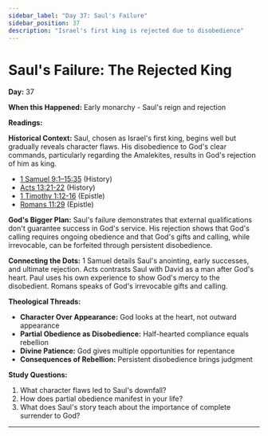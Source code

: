 ```yaml
---
sidebar_label: "Day 37: Saul's Failure"
sidebar_position: 37
description: "Israel's first king is rejected due to disobedience"
---
```


# Saul's Failure: The Rejected King

**Day:** 37

**When this Happened:** Early monarchy - Saul's reign and rejection

**Readings:**

**Historical Context:** Saul, chosen as Israel's first king, begins well but gradually reveals character flaws. His disobedience to God's clear commands, particularly regarding the Amalekites, results in God's rejection of him as king.
 - [1 Samuel 9:1–15:35](https://www.biblegateway.com/passage/?search=1+Samuel+9%3A1-15%3A35) (History)
 - [Acts 13:21-22](https://www.biblegateway.com/passage/?search=Acts+13%3A21-22) (History)
 - [1 Timothy 1:12-16](https://www.biblegateway.com/passage/?search=1+Timothy+1%3A12-16) (Epistle)
 - [Romans 11:29](https://www.biblegateway.com/passage/?search=Romans+11%3A29) (Epistle)

**God's Bigger Plan:** Saul's failure demonstrates that external qualifications don't guarantee success in God's service. His rejection shows that God's calling requires ongoing obedience and that God's gifts and calling, while irrevocable, can be forfeited through persistent disobedience.

**Connecting the Dots:** 1 Samuel details Saul's anointing, early successes, and ultimate rejection. Acts contrasts Saul with David as a man after God's heart. Paul uses his own experience to show God's mercy to the disobedient. Romans speaks of God's irrevocable gifts and calling.

****Theological Threads:****
- **Character Over Appearance:** God looks at the heart, not outward appearance
- **Partial Obedience as Disobedience:** Half-hearted compliance equals rebellion
- **Divine Patience:** God gives multiple opportunities for repentance
- **Consequences of Rebellion:** Persistent disobedience brings judgment

**Study Questions:**
1. What character flaws led to Saul's downfall?
2. How does partial obedience manifest in your life?
3. What does Saul's story teach about the importance of complete surrender to God?

---